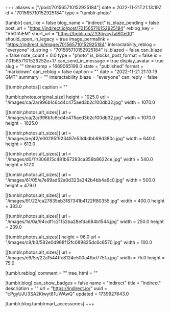 +++
aliases = ["/post/701565710152925184"]
date = 2022-11-21T21:13:19Z
id = "701565710152925184"
type = "tumblr-photo"

[tumblr]
can_like = false
blog_name = "indirect"
is_blaze_pending = false
post_url = "https://indirect.io/post/701565710152925184"
reblog_key = "VhGIAiEM"
short_url = "https://tmblr.co/ZY3jbycyTalSGe00"
should_open_in_legacy = true
image_permalink = "https://indirect.io/image/701565710152925184"
interactability_reblog = "everyone"
id_string = "701565710152925184"
is_blazed = false
can_blaze = false
note_count = 0.0
type = "photo"
is_blocks_post_format = false
id = 7.015657101529252e+17
can_send_in_message = true
display_avatar = true
slug = ""
timestamp = 1669065199.0
state = "published"
format = "markdown"
can_reblog = false
caption = ""
date = "2022-11-21 21:13:19 GMT"
summary = ""
interactability_blaze = "everyone"
can_reply = false

[[tumblr.photos]]
caption = ""

[tumblr.photos.original_size]
height = 1025.0
url = "/images/ca/2a/996b1c6cd4c475aed3b2c100db32.jpg"
width = 1070.0

[[tumblr.photos.alt_sizes]]
url = "/images/ca/2a/996b1c6cd4c475aed3b2c100db32.jpg"
width = 1070.0
height = 1025.0

[[tumblr.photos.alt_sizes]]
url = "/images/ae/42/e00295f923487e53dbdbb89d380c.jpg"
width = 640.0
height = 613.0

[[tumblr.photos.alt_sizes]]
url = "/images/d0/11/306615c481b67293ca356b8622ce.jpg"
width = 540.0
height = 517.0

[[tumblr.photos.alt_sizes]]
url = "/images/81/05/e7e99ad62a0d323a342b4bb4a6c0.jpg"
width = 500.0
height = 479.0

[[tumblr.photos.alt_sizes]]
url = "/images/91/22/ca27835eb3f87341b4122ff80355.jpg"
width = 400.0
height = 383.0

[[tumblr.photos.alt_sizes]]
url = "/images/1d/0a/94cdf1c21152ba28efda684b1544.jpg"
width = 250.0
height = 239.0

[[tumblr.photos.alt_sizes]]
height = 96.0
url = "/images/c9/b3/582e0d968f12fc089825dc6c8570.jpg"
width = 100.0

[[tumblr.photos.alt_sizes]]
url = "/images/e9/5e/22a1544ffc8124e500a4fbd7751a.jpg"
width = 75.0
height = 75.0

[tumblr.reblog]
comment = ""
tree_html = ""

[tumblr.blog]
can_show_badges = false
name = "indirect"
title = "indirect"
description = ""
url = "https://indirect.io/"
uuid = "t:PgyUJU3SA2Klwyt81UWAwQ"
updated = 1739927643.0

[tumblr.blog.tumblrmart_accessories]
+++
